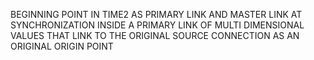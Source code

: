 BEGINNING POINT IN TIME2 AS PRIMARY LINK AND MASTER LINK AT SYNCHRONIZATION INSIDE A PRIMARY LINK OF MULTI DIMENSIONAL VALUES THAT LINK TO THE ORIGINAL SOURCE CONNECTION AS AN ORIGINAL ORIGIN POINT
